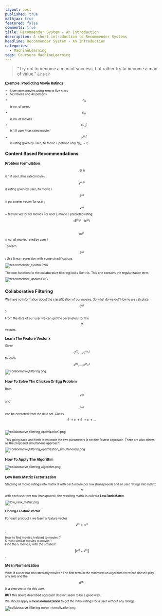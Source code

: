 ```yaml
---
layout: post
published: true
mathjax: true
featured: false
comments: true
title: Recommender System - An Introduction
description: A short introduction to Recommender Systems
headline: Recommender System - An Introduction
categories:
  - MachineLearning
tags: Coursera MachineLearning
---
```

>&quot;Try not to become a man of success, but rather try to become a man of value.&quot;
><small><cite title="Einstein">Einstein</cite><small>
  
### Example: Predicting Movie Ratings
- User rates movies using zero to five stars
- 5x movies and 4x persons
- $$n_u$$ is no. of users
- $$n_m$$ is no. of movies
- $$r(i,j)$$ is 1 if user *j* has rated movie *i*
- $$y^{(i,j)}$$ is rating given by user *j* to movie *i* (defined only *r(i,j) = 1*)

## Content Based Recommendations

### Problem Formulation
$$r(i,j)$$ is 1 if user *j* has rated movie *i* <br>
$$y^{(i,j)}$$ is rating given by user *j* to movie *i* <br>
$$\theta^{(i)}$$ = parameter vector for user *j* <br>
$$x^{(i)}$$ = feature vector for movie *i*
For user *j*, movie *i*, predicted rating: $$(\theta^{(j)})^T \cdot (x^{(i)})$$ <br>

$$m^{(j)}$$ = no. of movies rated by user *j*

To learn $$\theta^{(j)}$$:
Use linear regression with some simplifications

![recommender_system.PNG]({{site.baseurl}}/images/posts/RecommenderSystems_AnIntroduction/recommender_system.PNG)

The cost function for the collaborative filtering looks like this. This one contains the regularization term.

![recommender_update.PNG]({{site.baseurl}}/images/posts/RecommenderSystems_AnIntroduction/recommender_update.PNG)

## Collaborative Filtering
We have no information about the classification of our movies. So what do we do? How to we calculate $$\theta^{(j)}$$?

From the data of our user we can get the parameters for the $$\theta$$ vectors.

### Learn The Feature Vector *x*
Given $$\theta^{(1)},...,\theta^{(n_u)}$$ to learn $$x^{(1)},..., x^{(n_m)}$$

![collaborative_filtering.png]({{site.baseurl}}/images/posts/RecommenderSystems_AnIntroduction/collaborative_filtering.png)

### How To Solve The Chicken Or Egg Problem
Both $$x^{(i)}$$ and $$\theta^{(i)}$$ can be extracted from the data set.
Guess $$\theta \to x \to \theta \to x \to ...$$ <br>

![collaborative_filtering_optimization1.png]({{site.baseurl}}/images/posts/RecommenderSystems_AnIntroduction/collaborative_filtering_optimization1.png)

This going back and forth to estimate the two parameters is not the fastest approach. There are also others as the proposed simultanous approach:

![collaborative_filtering_optimization_simultanously.png]({{site.baseurl}}/images/posts/RecommenderSystems_AnIntroduction/collaborative_filtering_optimization_simultanously.png)

### How To Apply The Algorithm
![collaborative_filtering_algorithm.png]({{site.baseurl}}/images/posts/RecommenderSystems_AnIntroduction/collaborative_filtering_algorithm.png)

### Low Rank Matrix Factorization
Stacking all movie ratings into matrix *X* with each movie per row (transposed) and all user ratings into matrix $$\theta$$ with each user per row (transposed), the resulting matrix is called a **Low Rank Matrix**.

![low_rank_matrix.png]({{site.baseurl}}/images/posts/RecommenderSystems_AnIntroduction/low_rank_matrix.png)

#### Finding a Feature Vector
For each product *i*, we learn a feature vector $$x^{(i)} \in \mathbb{R}^n$$.

How to find movies *j* related to movie *i* ?<br>
5 most similiar movies to movie *i* : <br>
Find the 5 movies *j* with the smallest $$\Vert x^{(i)} - x^{(j)}\Vert$$.

### Mean Normalization
What if a user has not rated any movies? The first term in the minimization algorithm therefore doesn't play any role and the $$\theta^{(5)}$$ is a zero vector for this user.

**BUT** this above described approach doesn't seem to be a good way...

We should apply a **mean normalization** to get the initial ratings for a user without any ratings:

![collaborative_filtering_mean_normalization.png]({{site.baseurl}}/images/posts/RecommenderSystems_AnIntroduction/collaborative_filtering_mean_normalization.png)
